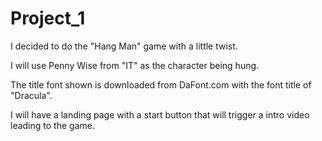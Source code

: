 # Project_1

I decided to do the "Hang Man" game with a little twist.

I will use Penny Wise from "IT" as the character being hung.

The title font shown is downloaded from DaFont.com with the font title of "Dracula".

I will have a landing page with a start button that will trigger a intro video leading to the game.



